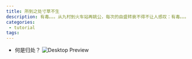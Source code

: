 ```yaml
---
title: 所到之处寸草不生
description: 有毒。。。从九村到火车站再姚公，每次的由盛转衰不得不让人感叹：有毒。。。
categories:
 - tutorial
tags:
---
```


* 何是归处？
![Desktop Preview](file:///D:\blog\source\docs)
